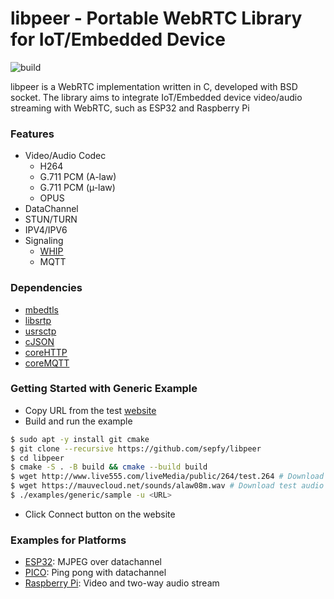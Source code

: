 # libpeer - Portable WebRTC Library for IoT/Embedded Device

![build](https://github.com/sepfy/pear/actions/workflows/build.yml/badge.svg)

libpeer is a WebRTC implementation written in C, developed with BSD socket. The library aims to integrate IoT/Embedded device video/audio streaming with WebRTC, such as ESP32 and Raspberry Pi

### Features

- Video/Audio Codec
  - H264
  - G.711 PCM (A-law)
  - G.711 PCM (µ-law)
  - OPUS
- DataChannel
- STUN/TURN
- IPV4/IPV6
- Signaling
  - [WHIP](https://www.ietf.org/archive/id/draft-ietf-wish-whip-01.html)
  - MQTT

### Dependencies

* [mbedtls](https://github.com/Mbed-TLS/mbedtls)
* [libsrtp](https://github.com/cisco/libsrtp)
* [usrsctp](https://github.com/sctplab/usrsctp)
* [cJSON](https://github.com/DaveGamble/cJSON.git)
* [coreHTTP](https://github.com/FreeRTOS/coreHTTP)
* [coreMQTT](https://github.com/FreeRTOS/coreMQTT)

### Getting Started with Generic Example
- Copy URL from the test [website](https://sepfy.github.io/libpeer)
- Build and run the example
```bash
$ sudo apt -y install git cmake
$ git clone --recursive https://github.com/sepfy/libpeer
$ cd libpeer
$ cmake -S . -B build && cmake --build build
$ wget http://www.live555.com/liveMedia/public/264/test.264 # Download test video file
$ wget https://mauvecloud.net/sounds/alaw08m.wav # Download test audio file
$ ./examples/generic/sample -u <URL>
```
- Click Connect button on the website

### Examples for Platforms
- [ESP32](https://github.com/sepfy/libpeer/tree/main/examples/esp32): MJPEG over datachannel
- [PICO](https://github.com/sepfy/libpeer/tree/main/examples/pico): Ping pong with datachannel
- [Raspberry Pi](https://github.com/sepfy/libpeer/tree/main/examples/raspberrypi): Video and two-way audio stream
